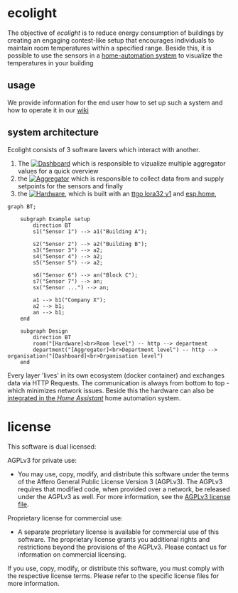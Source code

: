 # ecolight

The objective of _ecolight_ is to reduce energy consumption of buildings by creating an engaging contest-like setup that encourages individuals to maintain room temperatures within a specified range. Beside this, it is possible to use the sensors in a [home-automation system](https://www.home-assistant.io/) to visualize the temperatures in your building 

## usage

We provide information for the end user how to set up such a system and how to operate it in our [wiki](https://github.com/bytebang/ecolight/wiki)


## system architecture
Ecolight consists of 3 software lavers which interact with another.

1. The [![Dashboard](https://github.com/bytebang/ecolight/actions/workflows/dashboard.yml/badge.svg)](./dashboard) which is responsible to vizualize multiple aggregator values for a quick overview
2. the [![Aggregator](https://github.com/bytebang/ecolight/actions/workflows/aggregator.yml/badge.svg)](./aggregator) which is responsible to collect data from and supply setpoints for the sensors and finally
3. the [![Hardware](https://github.com/bytebang/ecolight/actions/workflows/hardware.yml/badge.svg)](./hardware), which is built with an [ttgo lora32 v1](./hardware/ttgo-lora32-v1/README.md) and [esp.home](https://esphome.io/index.html), 


````mermaid
graph BT;

    subgraph Example setup
        direction BT
        s1("Sensor 1") --> a1("Building A");

        s2("Sensor 2") --> a2("Building B");
        s3("Sensor 3") --> a2;
	    s4("Sensor 4") --> a2;
        s5("Sensor 5") --> a2;

        s6("Sensor 6") --> an("Block C");
        s7("Sensor 7") --> an;
        sx("Sensor ...") --> an;

        a1 --> b1("Company X");
        a2 --> b1;
        an --> b1;
    end

    subgraph Design
        direction BT
        room("[Hardware]<br>Room level") -- http --> department
        department("[Aggregator]<br>Department level") -- http --> organisation("[Dashboard]<br>Organisation level")
    end
````

Every layer 'lives' in its own ecosystem (docker container) and exchanges data via HTTP Requests. The communication is always from bottom to top - which minimizes network issues. Beside this the hardware can also be [integrated in the _Home Assistant_](https://www.home-assistant.io/integrations/esphome/) home automation system. 


# license 

This software is dual licensed:

AGPLv3 for private use:
- You may use, copy, modify, and distribute this software under the terms of the Affero General Public License Version 3 (AGPLv3). The AGPLv3 requires that modified code, when provided over a network, be released under the AGPLv3 as well. For more information, see the [AGPLv3 license file](./LICENSE-AGPLv3.txt).

Proprietary license for commercial use:
- A separate proprietary license is available for commercial use of this software. The proprietary license grants you additional rights and restrictions beyond the provisions of the AGPLv3. Please contact us for information on commercial licensing.

If you use, copy, modify, or distribute this software, you must comply with the respective license terms. Please refer to the specific license files for more information.
